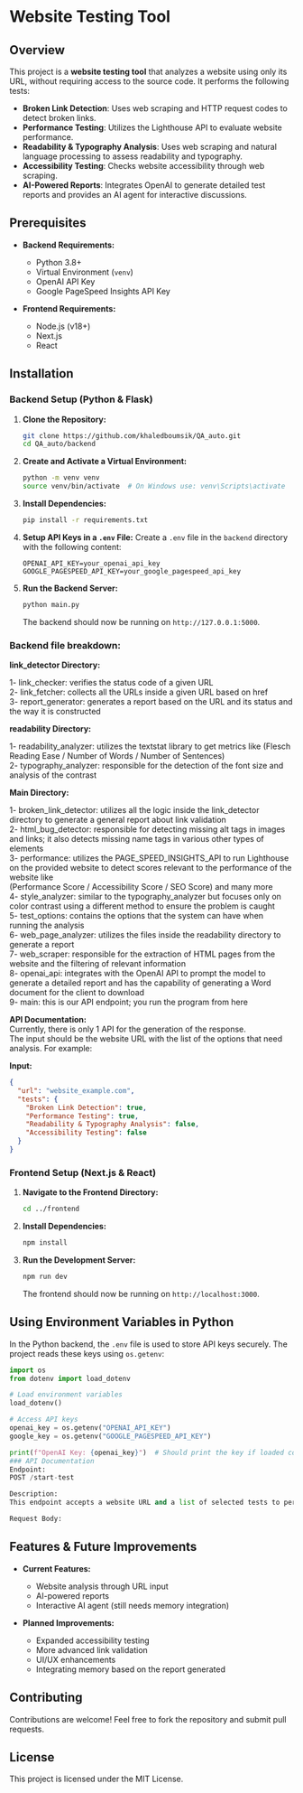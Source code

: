 # Website Testing Tool

## Overview

This project is a **website testing tool** that analyzes a website using only its URL, without requiring access to the source code. It performs the following tests:

- **Broken Link Detection**: Uses web scraping and HTTP request codes to detect broken links.
- **Performance Testing**: Utilizes the Lighthouse API to evaluate website performance.
- **Readability & Typography Analysis**: Uses web scraping and natural language processing to assess readability and typography.
- **Accessibility Testing**: Checks website accessibility through web scraping.
- **AI-Powered Reports**: Integrates OpenAI to generate detailed test reports and provides an AI agent for interactive discussions.

## Prerequisites

- **Backend Requirements:**
  - Python 3.8+
  - Virtual Environment (`venv`)
  - OpenAI API Key
  - Google PageSpeed Insights API Key

- **Frontend Requirements:**
  - Node.js (v18+)
  - Next.js
  - React

## Installation

### Backend Setup (Python & Flask)

1. **Clone the Repository:**
   ```bash
   git clone https://github.com/khaledboumsik/QA_auto.git
   cd QA_auto/backend
   ```

2. **Create and Activate a Virtual Environment:**
   ```bash
   python -m venv venv
   source venv/bin/activate  # On Windows use: venv\Scripts\activate
   ```

3. **Install Dependencies:**
   ```bash
   pip install -r requirements.txt
   ```

4. **Setup API Keys in a `.env` File:**
   Create a `.env` file in the `backend` directory with the following content:
   ```env
   OPENAI_API_KEY=your_openai_api_key
   GOOGLE_PAGESPEED_API_KEY=your_google_pagespeed_api_key
   ```

5. **Run the Backend Server:**
   ```bash
   python main.py
   ```

   The backend should now be running on `http://127.0.0.1:5000`.
### Backend file breakdown:

**link_detector Directory:**

1- link_checker: verifies the status code of a given URL  
2- link_fetcher: collects all the URLs inside a given URL based on href  
3- report_generator: generates a report based on the URL and its status and the way it is constructed  

**readability Directory:**

1- readability_analyzer: utilizes the textstat library to get metrics like (Flesch Reading Ease / Number of Words / Number of Sentences)  
2- typography_analyzer: responsible for the detection of the font size and analysis of the contrast  

**Main Directory:**

1- broken_link_detector: utilizes all the logic inside the link_detector directory to generate a general report about link validation  
2- html_bug_detector: responsible for detecting missing alt tags in images and links; it also detects missing name tags in various other types of elements  
3- performance: utilizes the PAGE_SPEED_INSIGHTS_API to run Lighthouse on the provided website to detect scores relevant to the performance of the website like  
(Performance Score / Accessibility Score / SEO Score) and many more  
4- style_analyzer: similar to the typography_analyzer but focuses only on color contrast using a different method to ensure the problem is caught  
5- test_options: contains the options that the system can have when running the analysis  
6- web_page_analyzer: utilizes the files inside the readability directory to generate a report  
7- web_scraper: responsible for the extraction of HTML pages from the website and the filtering of relevant information  
8- openai_api: integrates with the OpenAI API to prompt the model to generate a detailed report and has the capability of generating a Word document for the client to download  
9- main: this is our API endpoint; you run the program from here  

**API Documentation:**  
Currently, there is only 1 API for the generation of the response.  
The input should be the website URL with the list of the options that need analysis. For example:  

**Input:**  
```json
{
  "url": "website_example.com",
  "tests": {
    "Broken Link Detection": true,
    "Performance Testing": true,
    "Readability & Typography Analysis": false,
    "Accessibility Testing": false
  }
}
```
### Frontend Setup (Next.js & React)

1. **Navigate to the Frontend Directory:**
   ```bash
   cd ../frontend
   ```

2. **Install Dependencies:**
   ```bash
   npm install
   ```

3. **Run the Development Server:**
   ```bash
   npm run dev
   ```

   The frontend should now be running on `http://localhost:3000`.

## Using Environment Variables in Python

In the Python backend, the `.env` file is used to store API keys securely. The project reads these keys using `os.getenv`:

```python
import os
from dotenv import load_dotenv

# Load environment variables
load_dotenv()

# Access API keys
openai_key = os.getenv("OPENAI_API_KEY")
google_key = os.getenv("GOOGLE_PAGESPEED_API_KEY")

print(f"OpenAI Key: {openai_key}")  # Should print the key if loaded correctly
### API Documentation
Endpoint:
POST /start-test

Description:
This endpoint accepts a website URL and a list of selected tests to perform. It generates a report based on the selected tests and returns a downloadable Word document.

Request Body:
```
## Features & Future Improvements

- **Current Features:**
  - Website analysis through URL input
  - AI-powered reports
  - Interactive AI agent (still needs memory integration)

- **Planned Improvements:**
  - Expanded accessibility testing
  - More advanced link validation
  - UI/UX enhancements
  - Integrating memory based on the report generated
## Contributing

Contributions are welcome! Feel free to fork the repository and submit pull requests.

## License

This project is licensed under the MIT License.
